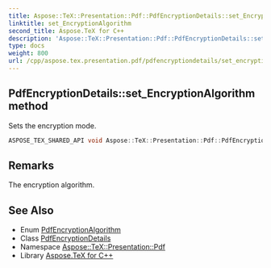 ```yaml
---
title: Aspose::TeX::Presentation::Pdf::PdfEncryptionDetails::set_EncryptionAlgorithm method
linktitle: set_EncryptionAlgorithm
second_title: Aspose.TeX for C++
description: 'Aspose::TeX::Presentation::Pdf::PdfEncryptionDetails::set_EncryptionAlgorithm method. Sets the encryption mode in C++.'
type: docs
weight: 800
url: /cpp/aspose.tex.presentation.pdf/pdfencryptiondetails/set_encryptionalgorithm/
---
```

## PdfEncryptionDetails::set_EncryptionAlgorithm method


Sets the encryption mode.

```cpp
ASPOSE_TEX_SHARED_API void Aspose::TeX::Presentation::Pdf::PdfEncryptionDetails::set_EncryptionAlgorithm(PdfEncryptionAlgorithm value)
```

## Remarks


The encryption algorithm. 
## See Also

* Enum [PdfEncryptionAlgorithm](../../pdfencryptionalgorithm/)
* Class [PdfEncryptionDetails](../)
* Namespace [Aspose::TeX::Presentation::Pdf](../../)
* Library [Aspose.TeX for C++](../../../)
